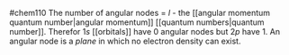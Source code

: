 #chem110 
The number of angular nodes = $l$ - the [[angular momentum quantum number|angular momentum]] [[quantum numbers|quantum number]]. Therefor $1s$ [[orbitals]] have $0$ angular nodes but $2p$ have $1$. An angular node is a *plane* in which no electron density can exist. 
